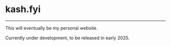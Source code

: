 # kash.fyi

---

This will eventually be my personal website. 

Currently under development, to be released in early 2025.